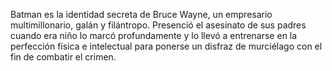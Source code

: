 Batman es la identidad secreta de Bruce Wayne, un empresario multimillonario, galán y filántropo.
Presenció el asesinato de sus padres cuando era niño lo marcó profundamente y lo llevó a
entrenarse en la perfección física e intelectual para ponerse un disfraz de murciélago con el fin de combatir el crimen.
